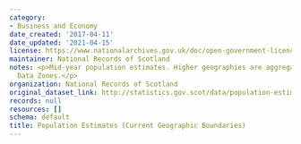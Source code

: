 ```yaml
---
category:
- Business and Economy
date_created: '2017-04-11'
date_updated: '2021-04-15'
license: https://www.nationalarchives.gov.uk/doc/open-government-licence/version/3/
maintainer: National Records of Scotland
notes: <p>Mid-year population estimates. Higher geographies are aggregated from 2011
  Data Zones.</p>
organization: National Records of Scotland
original_dataset_link: http://statistics.gov.scot/data/population-estimates-current-geographic-boundaries
records: null
resources: []
schema: default
title: Population Estimates (Current Geographic Boundaries)
---
```

